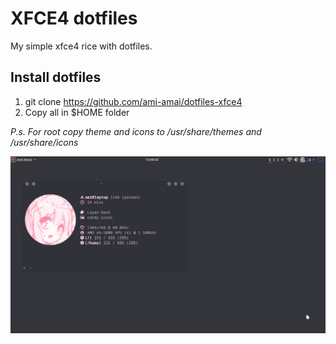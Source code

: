 # XFCE4 dotfiles
My simple xfce4 rice with dotfiles.

## Install dotfiles
1. git clone https://github.com/ami-amai/dotfiles-xfce4
2. Copy all in $HOME folder

*P.s. For root copy theme and icons to /usr/share/themes and /usr/share/icons*

![Screenshot](/Screen.png)
